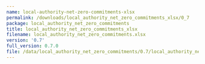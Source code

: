 ```yaml
---
name: local-authority-net-zero-commitments-xlsx
permalink: /downloads/local_authority_net_zero_commitments_xlsx/0_7
package: local_authority_net_zero_commitments
title: local_authority_net_zero_commitments_xlsx
filename: local_authority_net_zero_commitments.xlsx
version: '0.7'
full_version: 0.7.0
file: /data/local_authority_net_zero_commitments/0.7/local_authority_net_zero_commitments.xlsx
---
```

